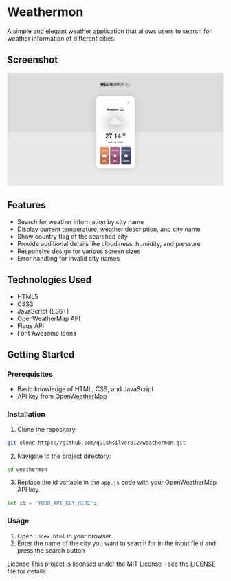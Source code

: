 # Weathermon

A simple and elegant weather application that allows users to search for weather information of different cities.

## Screenshot

![Weather App Screenshot](demo2.png)

## Features

- Search for weather information by city name
- Display current temperature, weather description, and city name
- Show country flag of the searched city
- Provide additional details like cloudiness, humidity, and pressure
- Responsive design for various screen sizes
- Error handling for invalid city names

## Technologies Used

- HTML5
- CSS3
- JavaScript (ES6+)
- OpenWeatherMap API
- Flags API
- Font Awesome icons

## Getting Started

### Prerequisites

- Basic knowledge of HTML, CSS, and JavaScript
- API key from [OpenWeatherMap](https://openweathermap.org/api)

### Installation

1. Clone the repository:
```sh
git clone https://github.com/quicksilver812/weathermon.git
```

2. Navigate to the project directory:
```sh
cd weathermon
```

3. Replace the id variable in the `app.js` code with your OpenWeatherMap API key.
```sh
let id = 'YOUR_API_KEY_HERE';
```

### Usage
1. Open `index.html` in your browser.
2. Enter the name of the city you want to search for in the input field and press the search button

License
This project is licensed under the MIT License - see the [LICENSE](LICENSE) file for details.
